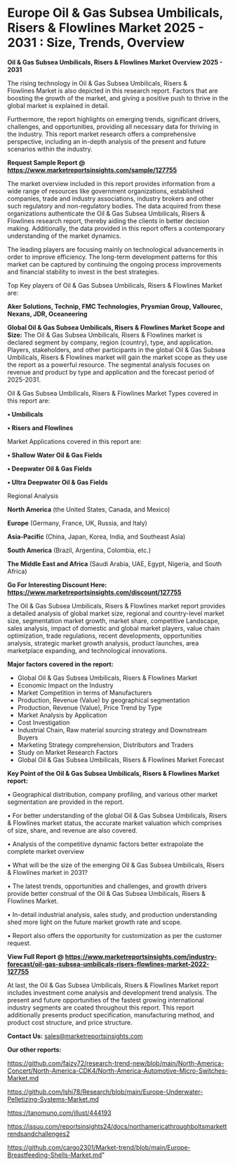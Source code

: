  # Europe Oil & Gas Subsea Umbilicals, Risers & Flowlines Market 2025 - 2031 : Size, Trends, Overview

<Strong> Oil & Gas Subsea Umbilicals, Risers & Flowlines Market Overview 2025 - 2031</strong>

The rising technology in Oil & Gas Subsea Umbilicals, Risers & Flowlines Market is also depicted in this research report. Factors that are boosting the growth of the market, and giving a positive push to thrive in the global market is explained in detail.

Furthermore, the report highlights on emerging trends, significant drivers, challenges, and opportunities, providing all necessary data for thriving in the industry. This report market research offers a comprehensive perspective, including an in-depth analysis of the present and future scenarios within the industry.

<strong>Request Sample Report @ <a href=https://www.marketreportsinsights.com/sample/127755>https://www.marketreportsinsights.com/sample/127755</a></strong>

The market overview included in this report provides information from a wide range of resources like government organizations, established companies, trade and industry associations, industry brokers and other such regulatory and non-regulatory bodies. The data acquired from these organizations authenticate the Oil & Gas Subsea Umbilicals, Risers & Flowlines research report, thereby aiding the clients in better decision making. Additionally, the data provided in this report offers a contemporary understanding of the market dynamics.

The leading players are focusing mainly on technological advancements in order to improve efficiency. The long-term development patterns for this market can be captured by continuing the ongoing process improvements and financial stability to invest in the best strategies.

Top Key players of Oil & Gas Subsea Umbilicals, Risers & Flowlines Market are:

<strong>Aker Solutions, Technip, FMC Technologies, Prysmian Group, Vallourec, Nexans, JDR, Oceaneering</strong>

<strong><b>Global Oil & Gas Subsea Umbilicals, Risers & Flowlines Market Scope and Size:</b></strong>
The Oil & Gas Subsea Umbilicals, Risers & Flowlines market is declared segment by company, region (country), type, and application. Players, stakeholders, and other participants in the global Oil & Gas Subsea Umbilicals, Risers & Flowlines market will gain the market scope as they use the report as a powerful resource. The segmental analysis focuses on revenue and product by type and application and the forecast period of 2025-2031.

Oil & Gas Subsea Umbilicals, Risers & Flowlines Market Types covered in this report are:

<strong>• Umbilicals 

• Risers and Flowlines</strong>

Market Applications covered in this report are:

<strong>• Shallow Water Oil & Gas Fields

• Deepwater Oil & Gas Fields

• Ultra Deepwater Oil & Gas Fields</strong> 

Regional Analysis

<strong>North America</strong> (the United States, Canada, and Mexico)

<strong>Europe</strong> (Germany, France, UK, Russia, and Italy)

<strong>Asia-Pacific</strong> (China, Japan, Korea, India, and Southeast Asia)

<strong>South America</strong> (Brazil, Argentina, Colombia, etc.)

<strong>The Middle East and Africa</strong> (Saudi Arabia, UAE, Egypt, Nigeria, and South Africa)

<strong>Go For Interesting Discount Here: <a href=https://www.marketreportsinsights.com/discount/127755>https://www.marketreportsinsights.com/discount/127755</a></strong>

The Oil & Gas Subsea Umbilicals, Risers & Flowlines market report provides a detailed analysis of global market size, regional and country-level market size, segmentation market growth, market share, competitive Landscape, sales analysis, impact of domestic and global market players, value chain optimization, trade regulations, recent developments, opportunities analysis, strategic market growth analysis, product launches, area marketplace expanding, and technological innovations.

<strong><b>Major factors covered in the report:</b></strong>
<ul>
  <li>Global Oil & Gas Subsea Umbilicals, Risers & Flowlines Market </li>
  <li>Economic Impact on the Industry</li>
  <li>Market Competition in terms of Manufacturers</li>
  <li>Production, Revenue (Value) by geographical segmentation</li>
  <li>Production, Revenue (Value), Price Trend by Type</li>
  <li>Market Analysis by Application</li>
  <li>Cost Investigation</li>
  <li>Industrial Chain, Raw material sourcing strategy and Downstream Buyers</li>
  <li>Marketing Strategy comprehension, Distributors and Traders</li>
  <li>Study on Market Research Factors</li>
  <li>Global Oil & Gas Subsea Umbilicals, Risers & Flowlines Market Forecast</li>
</ul>

<strong><b>Key Point of the Oil & Gas Subsea Umbilicals, Risers & Flowlines Market report:</b></strong>

• Geographical distribution, company profiling, and various other market segmentation are provided in the report.

• For better understanding of the global Oil & Gas Subsea Umbilicals, Risers & Flowlines market status, the accurate market valuation which comprises of size, share, and revenue are also covered.

• Analysis of the competitive dynamic factors better extrapolate the complete market overview

• What will be the size of the emerging Oil & Gas Subsea Umbilicals, Risers & Flowlines market in 2031?

• The latest trends, opportunities and challenges, and growth drivers provide better construal of the Oil & Gas Subsea Umbilicals, Risers & Flowlines Market.

• In-detail industrial analysis, sales study, and production understanding shed more light on the future market growth rate and scope.

• Report also offers the opportunity for customization as per the customer request.

<strong><b>View Full Report @ <a href=https://www.marketreportsinsights.com/industry-forecast/oil-gas-subsea-umbilicals-risers-flowlines-market-2022-127755>https://www.marketreportsinsights.com/industry-forecast/oil-gas-subsea-umbilicals-risers-flowlines-market-2022-127755</a></b></strong>


At last, the Oil & Gas Subsea Umbilicals, Risers & Flowlines Market report includes investment come analysis and development trend analysis. The present and future opportunities of the fastest growing international industry segments are coated throughout this report. This report additionally presents product specification, manufacturing method, and product cost structure, and price structure.

<strong>Contact Us:</strong>
sales@marketreportsinsights.com

<strong>Our other reports:</strong>

<a href=https://github.com/faizy72/research-trend-new/blob/main/North-America-Concert/North-America-CDK4/North-America-Automotive-Micro-Switches-Market.md>https://github.com/faizy72/research-trend-new/blob/main/North-America-Concert/North-America-CDK4/North-America-Automotive-Micro-Switches-Market.md</a>

<a href=https://github.com/Ishi78/Research/blob/main/Europe-Underwater-Pelletizing-Systems-Market.md>https://github.com/Ishi78/Research/blob/main/Europe-Underwater-Pelletizing-Systems-Market.md</a>

<a href=https://tanomuno.com/illust/444193>https://tanomuno.com/illust/444193</a>

<a href=https://issuu.com/reportsinsights24/docs/northamericathroughboltsmarkettrendsandchallenges2>https://issuu.com/reportsinsights24/docs/northamericathroughboltsmarkettrendsandchallenges2</a>

<a href=https://github.com/cargo2301/Market-trend/blob/main/Europe-Breastfeeding-Shells-Market.md>https://github.com/cargo2301/Market-trend/blob/main/Europe-Breastfeeding-Shells-Market.md</a>"
